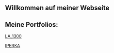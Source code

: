 ## Willkommen auf meiner Webseite


## Meine Portfolios:

  [LA_1300](LA1300_4_hedgehog.pdf)
  
  [IPERKA](https://portfolio.bbbaden.ch/view/view.php?t=7TIW28HFuBf1CpdzUgq0)  
